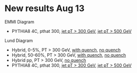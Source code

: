 # New results Aug 13

EMMI Diagram
   * PYTHIA8 4C, pthat 300, [jet pT > 300 GeV](yi-yenjie/EMMI_Pythia8_Dijet_4C_UE_Pthat300_Jet300.pdf), [jet pT > 500 GeV](yi-yenjie/EMMI_Pythia8_Dijet_4C_UE_Pthat300_Jet500.pdf)

Lund Diagram
   * Hybrid, 0-5%, PT > 300 GeV, [with quench](yi-yenjie/HybridLund_lhc_502_05_dijet_300_kappa0p404.pdf), [no quench](yi-yenjie/HybridLund_lhc_502_05_dijet_300_noquench.pdf)
   * Hybrid, 50-60%, PT > 300 GeV, [with quench](yi-yenjie/HybridLund_lhc_502_5060_dijet_300_kappa0p404.pdf), [no quench](yi-yenjie/HybridLund_lhc_502_5060_dijet_300_noquench.pdf)
   * Hybrid pp, PT > 300 GeV, [no quench](yi-yenjie/HybridLund_lhc_502_pp_dijet_300_kappa0p404_ManualRun.pdf)
   * PYTHIA8 4C, pthat 300, [jet pT > 300 GeV](yi-yenjie/Lund_Pythia8_Dijet_4C_UE_Pthat300_Jet300.pdf), [jet pT > 500 GeV](yi-yenjie/Lund_Pythia8_Dijet_4C_UE_Pthat300_Jet500.pdf)
